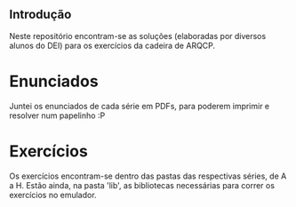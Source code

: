 Introdução
----------

Neste repositório encontram-se as soluções (elaboradas por diversos alunos do DEI) para os exercícios da cadeira de ARQCP.

Enunciados
==========

Juntei os enunciados de cada série em PDFs, para poderem imprimir e resolver num papelinho :P

Exercícios
==========

Os exercícios encontram-se dentro das pastas das respectivas séries, de A a H.
Estão ainda, na pasta 'lib', as bibliotecas necessárias para correr os exercícios no emulador.